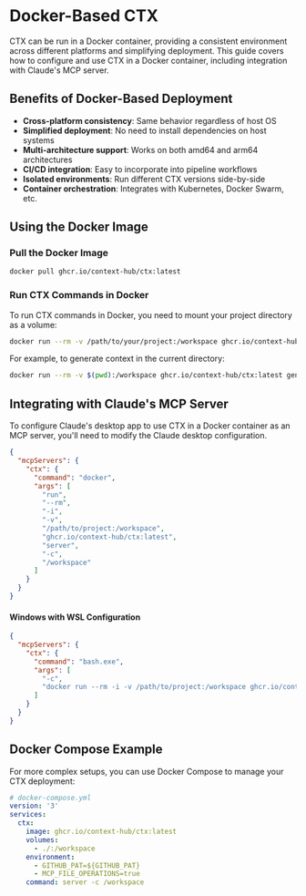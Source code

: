 # Docker-Based CTX

CTX can be run in a Docker container, providing a consistent environment across different platforms and simplifying
deployment. This guide covers how to configure and use CTX in a Docker container, including integration with Claude's
MCP server.

## Benefits of Docker-Based Deployment

- **Cross-platform consistency**: Same behavior regardless of host OS
- **Simplified deployment**: No need to install dependencies on host systems
- **Multi-architecture support**: Works on both amd64 and arm64 architectures
- **CI/CD integration**: Easy to incorporate into pipeline workflows
- **Isolated environments**: Run different CTX versions side-by-side
- **Container orchestration**: Integrates with Kubernetes, Docker Swarm, etc.

## Using the Docker Image

### Pull the Docker Image

```bash
docker pull ghcr.io/context-hub/ctx:latest
```

### Run CTX Commands in Docker

To run CTX commands in Docker, you need to mount your project directory as a volume:

```bash
docker run --rm -v /path/to/your/project:/workspace ghcr.io/context-hub/ctx:latest <command> <options>
```

For example, to generate context in the current directory:

```bash
docker run --rm -v $(pwd):/workspace ghcr.io/context-hub/ctx:latest generate
```

## Integrating with Claude's MCP Server

To configure Claude's desktop app to use CTX in a Docker container as an MCP server, you'll need to modify the Claude
desktop configuration.

```json
{
  "mcpServers": {
    "ctx": {
      "command": "docker",
      "args": [
        "run",
        "--rm",
        "-i",
        "-v",
        "/path/to/project:/workspace",
        "ghcr.io/context-hub/ctx:latest",
        "server",
        "-c",
        "/workspace"
      ]
    }
  }
}
```

#### Windows with WSL Configuration

```json
{
  "mcpServers": {
    "ctx": {
      "command": "bash.exe",
      "args": [
        "-c",
        "docker run --rm -i -v /path/to/project:/workspace ghcr.io/context-hub/ctx:latest server -c /workspace"
      ]
    }
  }
}
```

## Docker Compose Example

For more complex setups, you can use Docker Compose to manage your CTX deployment:

```yaml
# docker-compose.yml
version: '3'
services:
  ctx:
    image: ghcr.io/context-hub/ctx:latest
    volumes:
      - ./:/workspace
    environment:
      - GITHUB_PAT=${GITHUB_PAT}
      - MCP_FILE_OPERATIONS=true
    command: server -c /workspace
```
